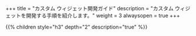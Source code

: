 +++
title = "カスタム ウィジェット開発ガイド"
description = "カスタム ウィジェットを開発する手順を紹介します。"
weight = 3
alwaysopen = true
+++

{{% children style="h3" depth="2" description="true" %}}


